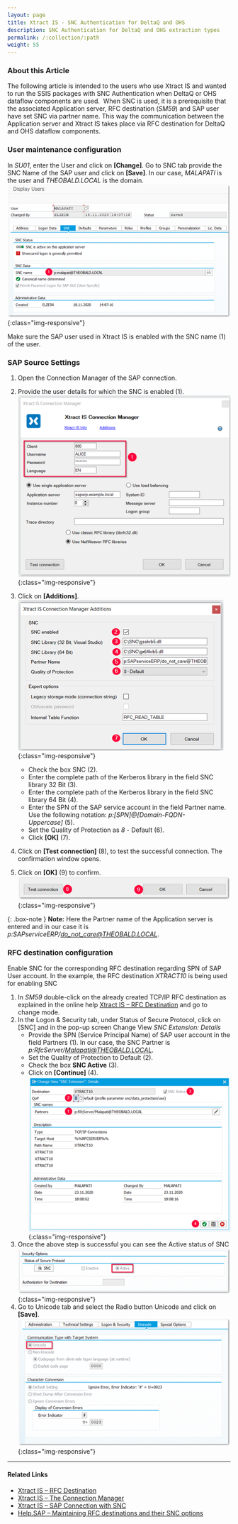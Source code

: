 ```yaml
---
layout: page
title: Xtract IS - SNC Authentication for DeltaQ and OHS
description: SNC Authentication for DeltaQ and OHS extraction types
permalink: /:collection/:path
weight: 55
---
```



### About this Article
The following article is intended to the users who use Xtract IS and wanted to run the SSIS packages with SNC Authentication when DeltaQ or OHS dataflow components are used. 
When SNC is used, it is a prerequisite that the associated Application server, RFC destination (*SM59*) and SAP user have set SNC via partner name. 
This way the communication between the Application server and Xtract IS takes place via RFC destination for DeltaQ and OHS dataflow components. 

### User maintenance configuration
In *SU01*, enter the User and click on **[Change]**. 
Go to SNC tab provide the SNC Name of the SAP user and click on **[Save]**. In our case, *MALAPATI* is the user and *THEOBALD.LOCAL* is the domain.
![sap_user_settings_snc](/img/contents/xis/sap_user_settings_snc.png){:class="img-responsive"}

Make sure the SAP user used in Xtract IS is enabled with the SNC name (1) of the user.

### SAP Source Settings
1. Open the Connection Manager of the SAP connection.
2. Provide the user details for which the SNC is enabled (1).
![connection_manager](/img/contents/xis/connection_manager.png){:class="img-responsive"}
3. Click on **[Additions]**.
![connection_manager_addition](/img/contents/xis/connection_manager_addition.png){:class="img-responsive"}
   - Check the box SNC (2).
   - Enter the complete path of the Kerberos library in the field SNC library 32 Bit (3).
   - Enter the complete path of the Kerberos library in the field SNC library 64 Bit (4).
   - Enter the SPN of the SAP service account in the field Partner name. Use the following notation: *p:[SPN]@[Domain-FQDN-Uppercase]* (5).
   - Set the Quality of Protection as *8* - Default (6).
   - Click **[OK]** (7).
   
4. Click on **[Test connection]** (8), to test the successful connection. The confirmation window opens.
5. Click on **[OK]** (9) to confirm.
![connection_manager_test](/img/contents/xis/connection_manager_test.png){:class="img-responsive"}
   
{: .box-note }
**Note:** Here the Partner name of the Application server is entered and in our case it is *p:SAPserviceERP/do_not_care@THEOBALD.LOCAL*.

### RFC destination configuration
Enable SNC for the corresponding RFC destination regarding SPN of SAP User account. In the example, the RFC destination *XTRACT10* is being used for enabling SNC
1. In *SM59* double-click on the already created TCP/IP RFC destination as explained in the online help [Xtract IS – RFC Destination](https://help.theobald-software.com/en/xtract-is/sap-customizing/preparation-for-ohs-in-bw) and go to change mode.
2. In the Logon & Security tab, under Status of Secure Protocol, click on [SNC] and in the pop-up screen Change View *SNC Extension: Details*
   - Provide the SPN (Service Principal Name) of SAP user account in the field Partners (1). In our case, the SNC Partner is *p:RfcServer/Malapati@THEOBALD.LOCAL*.
   - Set the Quality of Protection to Default (2).
   - Check the box **SNC Active** (3).
   - Click on  **[Continue]** (4).
   ![rfc_destination_snc1](/img/contents/xis/rfc_destination_snc1.png){:class="img-responsive"}
3. Once the above step is successful you can see the Active status of SNC 
![rfc_destination_snc](/img/contents/xis/rfc_destination_snc.png){:class="img-responsive"}
4.	Go to Unicode tab and select the Radio button Unicode and click on **[Save]**.
![rfc_destination_unicode](/img/contents/xis/rfc_destination_unicode.png){:class="img-responsive"}

***********
#### Related Links

- [Xtract IS – RFC Destination](https://help.theobald-software.com/en/xtract-is/sap-customizing/preparation-for-ohs-in-bw#creating-an-rfc-destination)
- [Xtract IS – The Connection Manager](https://help.theobald-software.com/en/xtract-is/sap-connection/the-connection-manager)
- [Xtract IS – SAP Connection with SNC](https://help.theobald-software.com/en/xtract-is/sap-connection/sap-connection-with-snc)
- [Help.SAP – Maintaining RFC destinations and their SNC options](https://help.sap.com/viewer/e73bba71770e4c0ca5fb2a3c17e8e229/7.5.8/en-US/57898009a859493a8bce56caaf0f8e13.html)










